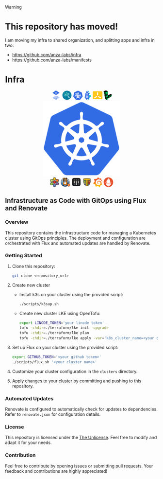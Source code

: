 > [!WARNING]  
> # This repository has moved!
> I am moving my infra to shared organization, and splitting apps and infra in two:
> - https://github.com/anza-labs/infra
> - https://github.com/anza-labs/manifests

# Infra

<p align="center">
  <a href="http://fluxcd.io" target="_blank"><img src="./resources/flux.png" height="32px"></a>
  <a href="https://www.mend.io/renovate/" target="_blank"><img src="./resources/renovate.png" height="32px"></a>
  <a href="http://kured.dev" target="_blank"><img src="./resources/kured.png" height="32px"></a>
  <a href="https://cluster-api.sigs.k8s.io" target="_blank"><img src="./resources/capi.svg" height="32px"></a>
  <a href="http://k3s.io" target="_blank"><img src="./resources/k3s.png" height="32px"></a>
  <a href="https://linode.com" target="_blank"><img src="./resources/linode.png" height="32px"></a>
  </br><img src="./resources/kubernetes.png" alt="Kubernetes" width="256px"/></br>
  <a href="http://cilium.io" target="_blank"><img src="./resources/cilium.png" height="32px"></a>
  <a href="https://www.tigera.io/project-calico/" target="_blank"><img src="./resources/calico.png" height="32px"></a>
  <a href="https://tailscale.com" target="_blank"><img src="./resources/tailscale.png" height="32px"></a>
  <a href="http://tetragon.io" target="_blank"><img src="./resources/tetragon.png" height="32px"></a>
  <a href="https://grafana.com/oss/grafana/" target="_blank"><img src="./resources/grafana.png" height="32px"></a>
  <a href="https://prometheus.io" target="_blank"><img src="./resources/prometheus.png" height="32px"></a>
</p>

## Infrastructure as Code with GitOps using Flux and Renovate

### Overview

This repository contains the infrastructure code for managing a Kubernetes cluster using GitOps principles. The deployment and configuration are orchestrated with Flux and automated updates are handled by Renovate.

### Getting Started

1. Clone this repository:

    ```bash
    git clone <repository_url>
    ```

3. Create new cluster
   * Install k3s on your cluster using the provided script:

        ```bash
        ./scripts/k3sup.sh
        ```

    * Create new cluster LKE using OpenTofu:

        ```bash
        export LINODE_TOKEN='your linode token'
        tofu -chdir=./terraform/lke init -upgrade
        tofu -chdir=./terraform/lke plan
        tofu -chdir=./terraform/lke apply -var='k8s_cluster_name=<your cluster name>'
        ```

4. Set up Flux on your cluster using the provided script:

    ```bash
    export GITHUB_TOKEN='<your github token>'
    ./scripts/flux.sh '<your cluster name>'
    ```

5. Customize your cluster configuration in the `clusters` directory.

6. Apply changes to your cluster by committing and pushing to this repository.

### Automated Updates

Renovate is configured to automatically check for updates to dependencies. Refer to `renovate.json` for configuration details.

### License

This repository is licensed under the [The Unlicense](LICENSE). Feel free to modify and adapt it for your needs.

### Contribution

Feel free to contribute by opening issues or submitting pull requests. Your feedback and contributions are highly appreciated!
